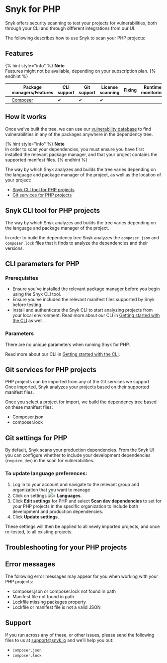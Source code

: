 # Snyk for PHP

Snyk offers security scanning to test your projects for vulnerabilities, both through your CLI and through different integrations from our UI.

The following describes how to use Snyk to scan your PHP projects:

## Features

{% hint style="info" %}
**Note**\
Features might not be available, depending on your subscription plan.
{% endhint %}

|                                                                                                                                                                                                                  | Package managers/Features           | CLI support | Git support | License scanning | Fixing | Runtime monitoring |
| ---------------------------------------------------------------------------------------------------------------------------------------------------------------------------------------------------------------- | ----------------------------------- | ----------- | ----------- | ---------------- | ------ | ------------------ |
| [![composer-logo.svg](../../../.gitbook/assets/uuid-3415efde-9bfb-2b07-3781-8169e25a2fcd-en.png)](https://support.snyk.io/hc/article\_attachments/360007258958/uuid-3415efde-9bfb-2b07-3781-8169e25a2fcd-en.png) | [Composer](https://getcomposer.org) | ✔︎          | ✔︎          | ✔︎               |        |                    |

## **How it works**

Once we’ve built the tree, we can use our [vulnerability database](https://snyk.io/vuln) to find vulnerabilities in any of the packages anywhere in the dependency tree.

{% hint style="info" %}
**Note**\
In order to scan your dependencies, you must ensure you have first installed the relevant package manager, and that your project contains the supported manifest files.
{% endhint %}

The way by which Snyk analyzes and builds the tree varies depending on the language and package manager of the project, as well as the location of your project:

* [Snyk CLI tool for PHP projects](https://docs.snyk.io/snyk-open-source/language-and-package-manager-support/snyk-for-php)
* [Git services for PHP projects](https://support.snyk.io/hc/en-us/articles/360003817397-Snyk-for-PHP#UUID-8d36f8e1-8835-5fa6-8e56-8d9f091d54ed)

## Snyk CLI tool for PHP projects

The way by which Snyk analyzes and builds the tree varies depending on the language and package manager of the project.

In order to build the dependency tree Snyk analyzes the `composer.json` and `composer.lock` files that it finds to analyze the dependencies and their versions.

## **CLI parameters for PHP**

### **Prerequisites**

* Ensure you've installed the relevant package manager before you begin using the Snyk CLI tool.
* Ensure you've included the relevant manifest files supported by Snyk before testing.
* Install and authenticate the Snyk CLI to start analyzing projects from your local environment. Read more about our CLI in [Getting started with the CLI](https://support.snyk.io/hc/articles/360003812458#UUID-6d3e2b39-daa0-f2f1-19d2-b9107b678c81) as well.

### **Parameters**

There are no unique parameters when running Snyk for PHP.

Read more about our CLI in [Getting started with the CLI](https://support.snyk.io/hc/articles/360003812458#UUID-6d3e2b39-daa0-f2f1-19d2-b9107b678c81).

## Git services for PHP projects

PHP projects can be imported from any of the Git services we support. Once imported, Snyk analyzes your projects based on their supported manifest files.

Once you select a project for import, we build the dependency tree based on these manifest files:

* Composer.json
* composer.lock

## **Git settings for PHP**

By default, Snyk scans your production dependencies. From the Snyk UI you can configure whether to include your development dependencies (`require_dev`) in the scan for vulnerabilities.

### **To update language preferences:**

1. Log in to your account and navigate to the relevant group and organization that you want to manage
2. Click on settings ![](../../../.gitbook/assets/cog\_icon.png)> **Languages**.&#x20;
3. Click **Edit settings** for PHP and select **Scan dev dependencies** to set for your PHP projects in the specific organization to include both development and production dependencies.&#x20;
4. Click **Update settings**.

These settings will then be applied to all newly imported projects, and once re-tested, to all existing projects.

## Troubleshooting for your PHP projects

## Error messages

The following error messages may appear for you when working with your PHP projects:

* composer.json or composer.lock not found in path
* Manifest file not found in path
* Lockfile missing packages property
* Lockfile or manifest file is not a valid JSON

## Support

If you run across any of these, or other issues, please send the following files to us at [support@snyk.io](mailto:support@snyk.io) and we'll help you out:

* `composer.json`
* `composer.lock`
